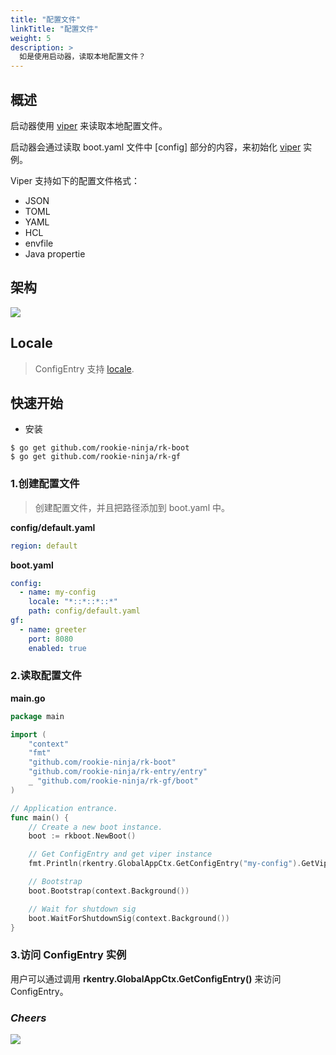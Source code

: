 ```yaml
---
title: "配置文件"
linkTitle: "配置文件"
weight: 5
description: >
  如是使用启动器，读取本地配置文件？
---
```


## 概述
启动器使用 [viper](https://github.com/spf13/viper) 来读取本地配置文件。

启动器会通过读取 boot.yaml 文件中 [config] 部分的内容，来初始化 [viper](https://github.com/spf13/viper) 实例。

Viper 支持如下的配置文件格式：
- JSON
- TOML
- YAML
- HCL
- envfile
- Java propertie

## 架构
![](/bootstrapper/user-guide/gf-golang/advanced/config-arch.png)

## Locale
> ConfigEntry 支持 [locale](/docs/bootstrapper/user-guide/go/gf/advanced/locale/).

## 快速开始
- 安装

```shell script
$ go get github.com/rookie-ninja/rk-boot
$ go get github.com/rookie-ninja/rk-gf
```

### 1.创建配置文件
> 创建配置文件，并且把路径添加到 boot.yaml 中。

**config/default.yaml**
```yaml
region: default
```
**boot.yaml**
```yaml
config:
  - name: my-config
    locale: "*::*::*::*"
    path: config/default.yaml
gf:
  - name: greeter
    port: 8080
    enabled: true
```

### 2.读取配置文件
**main.go**
```go
package main

import (
	"context"
	"fmt"
	"github.com/rookie-ninja/rk-boot"
	"github.com/rookie-ninja/rk-entry/entry"
    _ "github.com/rookie-ninja/rk-gf/boot"
)

// Application entrance.
func main() {
	// Create a new boot instance.
	boot := rkboot.NewBoot()

	// Get ConfigEntry and get viper instance
	fmt.Println(rkentry.GlobalAppCtx.GetConfigEntry("my-config").GetViper().GetString("region"))

	// Bootstrap
	boot.Bootstrap(context.Background())

	// Wait for shutdown sig
	boot.WaitForShutdownSig(context.Background())
}
```

### 3.访问 ConfigEntry 实例
用户可以通过调用 **rkentry.GlobalAppCtx.GetConfigEntry()** 来访问 ConfigEntry。

### _**Cheers**_
![](/bootstrapper/user-guide/cheers.png)